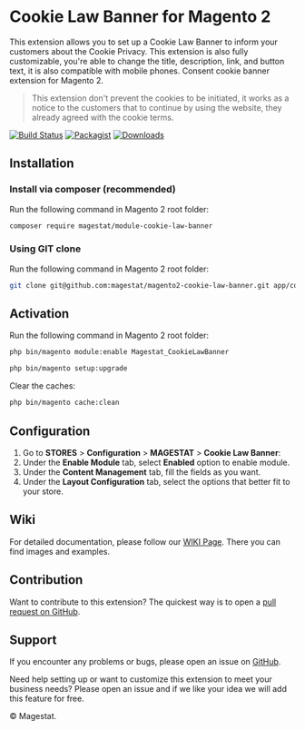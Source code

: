 # Cookie Law Banner for Magento 2

This extension allows you to set up a Cookie Law Banner to inform your customers about the Cookie Privacy. This extension is also fully customizable, you're able to change the title, description, link, and button text, it is also compatible with mobile phones. Consent cookie banner extension for Magento 2.

> This extension don't prevent the cookies to be initiated, it works as a notice to the customers that to continue by using the website, they already agreed with the cookie terms.

[![Build Status](https://travis-ci.org/magestat/magento2-cookie-law-banner.svg?branch=develop)](https://travis-ci.org/magestat/magento2-cookie-law-banner) [![Packagist](https://img.shields.io/packagist/v/magestat/module-cookie-law-banner.svg)](https://packagist.org/packages/magestat/module-cookie-law-banner) [![Downloads](https://img.shields.io/packagist/dt/magestat/module-cookie-law-banner.svg)](https://packagist.org/packages/magestat/module-cookie-law-banner)

## Installation

### Install via composer (recommended)

Run the following command in Magento 2 root folder:
```sh
composer require magestat/module-cookie-law-banner
```

### Using GIT clone

Run the following command in Magento 2 root folder:
```sh
git clone git@github.com:magestat/magento2-cookie-law-banner.git app/code/Magestat/CookieLawBanner
```

## Activation

Run the following command in Magento 2 root folder:
```sh
php bin/magento module:enable Magestat_CookieLawBanner
```
```sh
php bin/magento setup:upgrade
```

Clear the caches:
```sh
php bin/magento cache:clean
```

## Configuration

1. Go to **STORES** > **Configuration** > **MAGESTAT** > **Cookie Law Banner**:
2. Under the **Enable Module** tab, select **Enabled** option to enable module.
3. Under the **Content Management** tab, fill the fields as you want.
3. Under the **Layout Configuration** tab, select the options that better fit to your store.

## Wiki

For detailed documentation, please follow our [WIKI Page](https://github.com/magestat/magento2-cookie-law-banner/wiki). There you can find images and examples.

## Contribution

Want to contribute to this extension? The quickest way is to open a [pull request on GitHub](https://help.github.com/articles/using-pull-requests).

## Support

If you encounter any problems or bugs, please open an issue on [GitHub](https://github.com/magestat/magento2-cookie-law-banner/issues).

Need help setting up or want to customize this extension to meet your business needs? Please open an issue and if we like your idea we will add this feature for free.

© Magestat.
